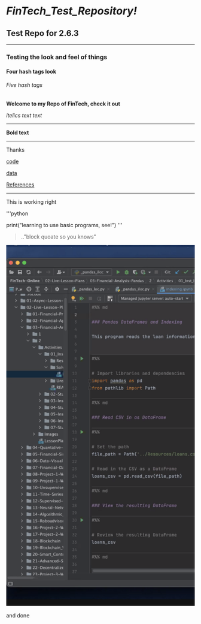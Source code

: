 # *FinTech_Test_Repository!* 
## Test Repo for 2.6.3
---
### Testing the look and feel of things

#### Four hash tags look
###### Five hash tags 

**Welcome to my Repo of FinTech, check it out**

*itelics text text*

---
**Bold text**

---
Thanks 

[code](code)

[data](data)

[References](references)

---
This is working right 

'''python

print("learning to use basic programs, see!")
'''
>.."block quoate so you knows"

![Test_iMages](https://github.com/shangfii/FinTech_Test_Repository/blob/main/Test_iMages/my_image.png) 

and done
